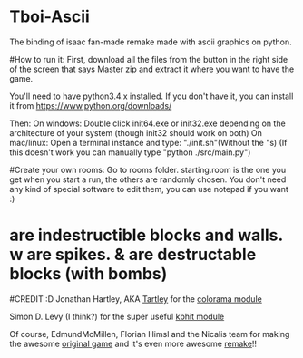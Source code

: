 # Tboi-Ascii
  The binding of isaac fan-made remake made with ascii graphics on python.

#How to run it:
  First, download all the files from the button in the right side of the screen that says Master zip and extract it where you want to have the game. 
  
  You'll need to have python3.4.x installed. If you don't have it, you can install it from https://www.python.org/downloads/
  
  Then: 
  	On windows: Double click init64.exe or init32.exe depending on the architecture of your system (though init32 should work on both)
	On mac/linux: Open a terminal instance and type: "./init.sh"(Without the "s) (If this doesn't work you can manually type "python ./src/main.py")  
  
#Create your own rooms:
  Go to rooms folder. starting.room is the one you get when you start a run, the others are randomly chosen. 
  You don't need any kind of special software to edit them, you can use notepad if you want :)
  
  # are indestructible blocks and walls. w are spikes. & are destructable blocks (with bombs)

#CREDIT :D
  Jonathan Hartley, AKA [Tartley](http://tartley.com/) for the [colorama module](https://pypi.python.org/pypi/colorama)
  
  Simon D. Levy (I think?) for the super useful [kbhit module](http://home.wlu.edu/~levys/software/kbhit.py)
  
  Of course, EdmundMcMillen, Florian Himsl and the Nicalis team for making the awesome [original game](http://store.steampowered.com/app/113200) and it's even more awesome [remake](http://store.steampowered.com/app/250900)!!